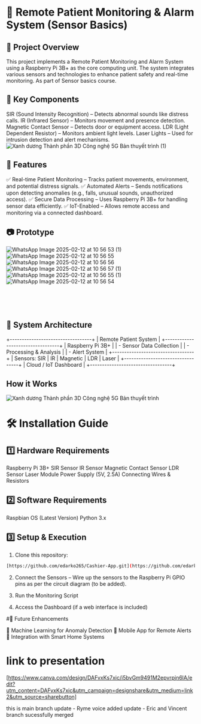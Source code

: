 # 🏥 Remote Patient Monitoring & Alarm System (Sensor Basics)

## 📌 Project Overview

This project implements a Remote Patient Monitoring and Alarm System using a Raspberry Pi 3B+ as the core computing unit. The system integrates various sensors and technologies to       enhance patient safety and real-time monitoring. As part of Sensor basics course.

## 📡 Key Components

  SIR (Sound Intensity Recognition) – Detects abnormal sounds like distress calls.
  IR (Infrared Sensor) – Monitors movement and presence detection.
  Magnetic Contact Sensor – Detects door or equipment access.
  LDR (Light Dependent Resistor) – Monitors ambient light levels.
  Laser Lights – Used for intrusion detection and alert mechanisms.
  ![Xanh dương Thành phần 3D Công nghệ 5G Bản thuyết trình (1)](https://github.com/user-attachments/assets/4840fa9d-6a42-4a1b-97db-b1f8ea12d720)


## 🔧 Features

  ✅ Real-time Patient Monitoring – Tracks patient movements, environment, and potential distress signals.
  ✅ Automated Alerts – Sends notifications upon detecting anomalies (e.g., falls, unusual sounds, unauthorized access).
  ✅ Secure Data Processing – Uses Raspberry Pi 3B+ for handling sensor data efficiently.
  ✅ IoT-Enabled – Allows remote access and monitoring via a connected dashboard.


## 📷 Prototype
![WhatsApp Image 2025-02-12 at 10 56 53 (1)](https://github.com/user-attachments/assets/180c7d75-6be1-4307-bc3d-ffac6bdbb11c)
![WhatsApp Image 2025-02-12 at 10 56 55](https://github.com/user-attachments/assets/7fdbc626-308a-4ff9-9352-5e23e6424e02)
![WhatsApp Image 2025-02-12 at 10 56 56](https://github.com/user-attachments/assets/c3e223de-6030-4ae5-8d40-37b9a57cdcf2)
![WhatsApp Image 2025-02-12 at 10 56 57 (1)](https://github.com/user-attachments/assets/ff063390-04d8-47f2-9ffb-ad637d2b6c56)
![WhatsApp Image 2025-02-12 at 10 56 55 (1)](https://github.com/user-attachments/assets/0acd3aa7-7c6e-4da6-95cd-8966ff40271a)
![WhatsApp Image 2025-02-12 at 10 56 54](https://github.com/user-attachments/assets/bf3f0414-2a14-49fe-995d-3b23fc344095)


</br></br></br>

## 📌 System Architecture
+----------------------------------+
|      Remote Patient System       |
+----------------------------------+
| Raspberry Pi 3B+                 |
|  - Sensor Data Collection        |
|  - Processing & Analysis         |
|  - Alert System                  |
+----------------------------------+
| Sensors: SIR | IR | Magnetic | LDR | Laser |
+----------------------------------+
|       Cloud / IoT Dashboard      |
+----------------------------------+

## How it Works 
![Xanh dương Thành phần 3D Công nghệ 5G Bản thuyết trình](https://github.com/user-attachments/assets/60c009f5-f143-428d-b818-7cb319cb534d)


# 🛠 Installation Guide
## 1️⃣ Hardware Requirements

  Raspberry Pi 3B+
  SIR Sensor
  IR Sensor
  Magnetic Contact Sensor
  LDR Sensor
  Laser Module
  Power Supply (5V, 2.5A)
  Connecting Wires & Resistors

## 2️⃣ Software Requirements
  Raspbian OS (Latest Version)
  Python 3.x
  
## 3️⃣ Setup & Execution

1. Clone this repository:

```bash
[https://github.com/edarko265/Cashier-App.git](https://github.com/edarko265/Sensor_Basics.git)](https://github.com/edarko265/Remote_Patient_Monitoring-.git]
```
2. Connect the Sensors – Wire up the sensors to the Raspberry Pi GPIO pins as per the circuit diagram (to be added).

3. Run the Monitoring Script

4. Access the Dashboard (if a web interface is included)

#📌 Future Enhancements

🚀 Machine Learning for Anomaly Detection
🚀 Mobile App for Remote Alerts
🚀 Integration with Smart Home Systems


# link to presentation
 [https://www.canva.com/design/DAFvxKs7xic/i5bvGm9491M2epvrpjn6lA/edit?utm_content=DAFvxKs7xic&utm_campaign=designshare&utm_medium=link2&utm_source=sharebutton]


this is main branch
update - Ryme voice added
update - Eric and Vincent branch sucessfully merged
